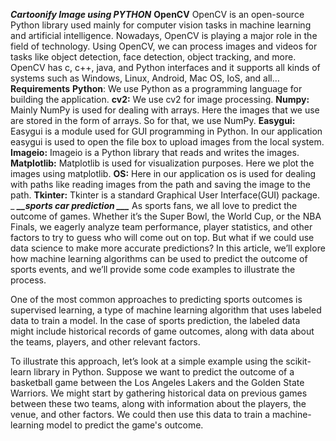 **_Cartoonify Image using PYTHON_**
**OpenCV**
OpenCV is an open-source Python library used mainly for computer vision tasks in machine learning and artificial intelligence. Nowadays, OpenCV is playing a major role in the field of technology. Using OpenCV, we can process images and videos for tasks like object detection, face detection, object tracking, and more.
OpenCV has c, c++, java, and Python interfaces and it supports all kinds of systems such as Windows, Linux, Android, Mac OS, IoS, and all…
**Requirements**
**Python**: We use Python as a programming language for building the application.
**cv2:** We use cv2 for image processing.
**Numpy:** Mainly NumPy is used for dealing with arrays. Here the images that we use are stored in the form of arrays. So for that, we use NumPy.
**Easygui:** Easygui is a module used for GUI programming in Python. In our application easygui is used to open the file box to upload images from the local system.
**Imageio:** Imageio is a Python library that reads and writes the images.
**Matplotlib:** Matplotlib is used for visualization purposes. Here we plot the images using matplotlib.
**OS:** Here in our application os is used for dealing with paths like reading images from the path and saving the image to the path.
**Tkinter:** Tkinter is a standard Graphical User Interface(GUI) package.
_
_**__sports car prediction ___**_
As sports fans, we all love to predict the outcome of games. Whether it’s the Super Bowl, the World Cup, or the NBA Finals, we eagerly analyze team performance, player statistics, and other factors to try to guess who will come out on top. But what if we could use data science to make more accurate predictions? In this article, we’ll explore how machine learning algorithms can be used to predict the outcome of sports events, and we’ll provide some code examples to illustrate the process.

One of the most common approaches to predicting sports outcomes is supervised learning, a type of machine learning algorithm that uses labeled data to train a model. In the case of sports prediction, the labeled data might include historical records of game outcomes, along with data about the teams, players, and other relevant factors.

To illustrate this approach, let’s look at a simple example using the scikit-learn library in Python. Suppose we want to predict the outcome of a basketball game between the Los Angeles Lakers and the Golden State Warriors. We might start by gathering historical data on previous games between these two teams, along with information about the players, the venue, and other factors. We could then use this data to train a machine-learning model to predict the game's outcome.
